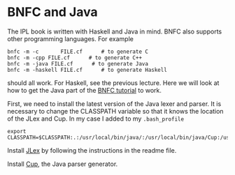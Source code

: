 # BNFC and Java

The IPL book is written with Haskell and Java in mind. BNFC also supports other programming languages. For example

    bnfc -m -c       FILE.cf      # to generate C
    bnfc -m -cpp FILE.cf      # to generate C++
    bnfc -m -java FILE.cf      # to generate Java
    bnfc -m -haskell FILE.cf      # to generate Haskell
    
should all work. For Haskell, see the previous lecture. Here we will look at how to get the 
Java part of the [BNFC tutorial](http://bnfc.digitalgrammars.com/tutorial/bnfc-tutorial.html) to work.

First, we need to install the latest version of the Java lexer and parser. It is necessary to change the CLASSPATH variable so that
it knows the location of the JLex and Cup. In my case I added to my `.bash_profile`

    export CLASSPATH=$CLASSPATH:.:/usr/local/bin/java/:/usr/local/bin/java/Cup:/usr/local/bin/java/JLex

Install [JLex](http://www.cs.princeton.edu/~appel/modern/java/JLex/) by following the instructions in the readme file.

Install [Cup](http://www2.cs.tum.edu/projects/cup/), the Java parser generator.





   
